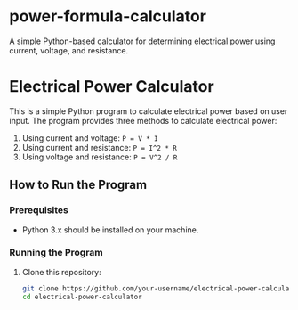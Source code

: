 # power-formula-calculator
A simple Python-based calculator for determining electrical power using current, voltage, and resistance.

# Electrical Power Calculator

This is a simple Python program to calculate electrical power based on user input. The program provides three methods to calculate electrical power:

1. Using current and voltage: `P = V * I`
2. Using current and resistance: `P = I^2 * R`
3. Using voltage and resistance: `P = V^2 / R`

## How to Run the Program

### Prerequisites
- Python 3.x should be installed on your machine.

### Running the Program
1. Clone this repository:
   ```bash
   git clone https://github.com/your-username/electrical-power-calculator.git
   cd electrical-power-calculator
